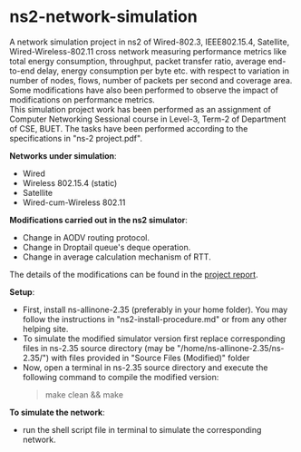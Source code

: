 # ns2-network-simulation  
  
A network simulation project in ns2 of Wired-802.3, IEEE802.15.4, Satellite, Wired-Wireless-802.11 cross network measuring performance metrics like total energy consumption, throughput, packet transfer ratio, average end-to-end delay, energy consumption per byte etc. with respect to variation in number of nodes, flows, number of packets per second and coverage area.  
Some modifications have also been performed to observe the impact of modifications on performance metrics.    
This simulation project work has been performed as an assignment of Computer Networking Sessional course in Level-3, Term-2 of Department of CSE, BUET. The tasks have been performed according to the specifications in "ns-2 project.pdf".    
  
  
**Networks under simulation**:  
- Wired  
- Wireless 802.15.4 (static)  
- Satellite  
- Wired-cum-Wireless 802.11  
  
   
**Modifications carried out in the ns2 simulator**:
- Change in AODV routing protocol.
- Change in Droptail queue's deque operation.
- Change in average calculation mechanism of RTT.
  
The details of the modifications can be found in the [project report](https://docs.google.com/document/d/1Ot-690dkxtCrEF8R09rs99eUwky0S6144jPTrgZadEw/).  
  
  
**Setup**:
- First, install ns-allinone-2.35 (preferably in your home folder). You may follow the instructions in "ns2-install-procedure.md" or from any other helping site.  
- To simulate the modified simulator version first replace corresponding files in ns-2.35 source directory (may be "/home/ns-allinone-2.35/ns-2.35/") with files provided in "Source Files (Modified)" folder
- Now, open a terminal in ns-2.35 source directory and execute the following command to compile the modified version:
    > make clean && make
  

**To simulate the network**:  
- run the shell script file in terminal to simulate the corresponding network.
